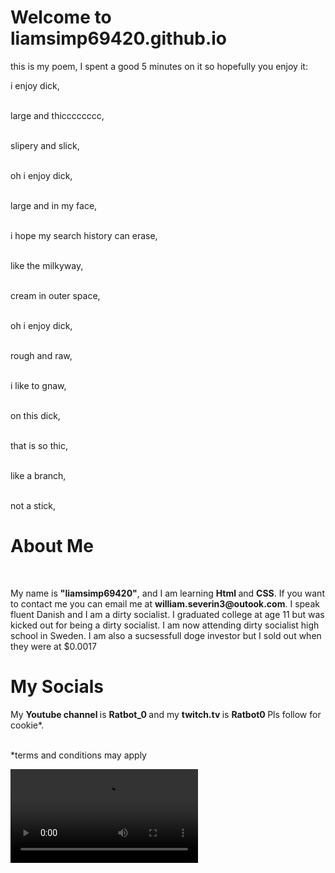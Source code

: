 <h1> Welcome to liamsimp69420.github.io</h1> 
<p> this is my poem, I spent a good 5 minutes on it so hopefully you enjoy it: </p> 

<p>i enjoy dick,<br><br>   

large and thicccccccc, <br><br>

slipery and slick, <br><br>

oh i enjoy dick, <br><br>

large and in my face, <br><br>  

i hope my search history can erase,<br><br>

like the milkyway, <br><br>

cream in outer space,<br><br>

oh i enjoy dick, <br><br>

rough and raw,<br><br> 

i like to gnaw,<br><br>

on this dick, <br><br>

that is so thic, <br><br>

like a branch,<br><br>

not a stick,</p> 

<h1> About Me </h1> <br>

<p> My name is <strong>"liamsimp69420"</strong>, and I am learning <strong> Html </strong> and <strong>CSS</strong>. If you want to contact me you can email me at <strong>william.severin3@outook.com</strong>. I speak fluent Danish and I am a dirty socialist. I graduated college at age 11 but was kicked out for being a dirty socialist. I am now attending dirty socialist high school in Sweden. I am also a sucsessfull doge investor but I sold out when they were at $0.0017 </p> 
 
<h1> My Socials </h1> 
<p> My <strong> Youtube channel </strong> is <strong> Ratbot_0 </strong> and my <strong> twitch.tv </strong> is <strong> Ratbot0 </strong> Pls follow for cookie*.<br> 
 
 <br>*terms and conditions may apply</p><video src ="https://www.youtube.com/channel/UCsgji3te_hJpwZXy_cbO0Bg">

<h1> Ur MOtHer </h1> <br>  
 <p> Ur Mother is rly nice and you shouldn't take her for granted, she takes care of you and wants you to succeed, so the next time you see your mother tell her 'thank you' and be nice to her.</p><br>
 <h1> <strong> Asher Smasher 69 </strong></h1>
 <p> Asher is rly cool and he has large a large history of smashing things*</p><br><br><div>
 <p>see Ur MOtHer*

<h1> Carter Farter 420 </h1> 

<p> Carter is also kinda cool and he deserves a follow, if you haven't followed him yet go do it, he rly nice lmao lol 69 funny number. lmao lol </p><br><br>
<h1> My merch</h1>
 <p> You can buy my merch at Asher's white van pls go there he rly nice and is only involved in three missing person cases... so far...</p>
 
 <h1> xX_Phallic Malek_Xx </h1> 
<p> Phallic Malek is also kinda cool but he no pay me for dis section so dislike his vids until he give me at least 5 doge pls</p><div>
 <h1> Carter's ego booster</h1>
 <p> This is for carter's egirl. Carter is large looking ggood and sya he large serxy lmao he say that he large ego mean he smart lmao. but little did he know his egirl is larger that his ego. But he no pronounce ego like egirl so i call it egirl. lmao thanks for making it to the end of this video pls lev like and subscrib lmao. </p>

<h1> Not Knowin' Owen </h1> 
<p> Owen kinda stupid lmao so thats y he get section on my website lmao. </p>
<h1> My friend matt </h1> 
<p> MAtt is rly cool and giga chad even tho he only like 4'11 but still. but basicly he has a hat that's rly cool with something in between a beaver and a bear on it, owen rly wants it cause he wants to put it on a clock or something. lmao im bad at making websites. I need to find new employment rn.</p> <img src="https://rosebowl.wisc.edu/content/uploads/2019/12/bucky-pushups-1600x660-c-default.jpg" height="209">
<p> Sus Beaver bear.png </p>
<h1> Owenism </h1>
<p>Owenism is a term coined by OWen and it means "to be an owen". Both "OWenism" and "to be an owen" are insults since owen said that they are insults. so when you see an Owen feel free to use terms like "b- student" and "only somewhat annoying" since these are complements to most owens.* <br><br>
*owen is my friend and i am only joking, saying things like "b- student" is pretty mean and insulting so pls be kind. no matter wat someone is named. even if it's "owen".</p> 
<h1> Wren </h1>
<p> Wren is a beta male trying to fit in, he is a 4'7" hot blonde who might not acctually have hair. this cannot be confirmed but I think he's kinda cool. But anyways he and Asher have known each other since Asher's mom and Wren's mom have known each other. 
 <h1> Lemmy the Lemminator</h1> <p>I am Liam's simp so I have to add sextion for him hopefully he large enjoys this cause i large enjoy stupid large. I call him "lemmy the lemminator" cause he lemminates on stuff.</p> 
 <h1> CBT Michael </h1>
 <p> Michael is an avid cock and ball torture enjoyer. He is a receiver and giver of this treatment. He has even given My Friend Matt cock and ball torture and is highly recommended amoung his peers. </p><br><p>hAHAHAHAHA i said amoung. large sus HAAHAHHA lmao HaahhaHahhah. </p><br>
 
 <h1>My 1st world problems</h1> 
 <p> I love to complain, so this is where I will do it </p> <br><p>1. Why did apple get rid of the magnetic chargers for the mac? I understand the extra place for a mouse, the thinner base, the more efficent charger, etc. But the magnet was satisfying, and the mac needs it so that when I am bored I can see how far away I have to hold the magnet for it to latch on. </p> 
 
 <h1> Clayton</h1> 
 
 <p> This is a poem about Clayton's inabillity to sail</p> <br>
 
 <p> When Clayton and I sail,</p> <br>
 
 <p> Someone has to bail, </p><br>
 
 <p>When Clayton and I sail,</p> <br>
 
 <p> In every race we fail,</p> <br>
 
 <p> If you want to keep up pace,</p> <br>
 
 <p> You will have to get last place,</p><br>
 
 <p>And if you roast his face,</p><br>
 
 <p> He will say "touch grass" with much grace,</p><br>

 <p> He makes every boat worse than number eight, </p> <br>
 
 <p> When we finish he's always late,</p> <br>
 
 <p> If Clayton is on ur boat he's basically dead weight,</p><br>
 
 <p> Call up fanduel cause I bet that,</p><br>
 
 <p> Michael would win soloing Ernie Cat,</p><br> 
 
 <p>In the lightning he is quite frightening,</p><br>
 
 <p>When he has a sheet it slips his hand</p><br>
 
 <p> Soon you'll find our boat on land</p> 
 
 <p> I can give him one thing though,</p><br>
 
 <p> he saves my bacon every Wednsday and Sunday, </p><br>
 
 <p> His rc skills are rly good, </p><br> 
 
 <p> And if he wasn't there, to sink I would,</p> 
 
 <h1> put the bannanas in the bowl </h1>
 <p> Dis my game lmao</p><br>
 
 <!DOCTYPE html>
<html>
  <head>
    <link
      rel="stylesheet"
      href="https://unpkg.com/leopard@^1/dist/index.min.css"
    />
  </head>
  <body>
      <h1>put the bannana in the bowl</h1> 
      <p>lmao bozos put the bannana in the bowl</p>
    <button id="greenFlag">Green Flag</button>
    <div id="project"></div>

    <script type="module">
      import project from "./index.js";

      project.attach("#project");

      document.querySelector("#greenFlag").addEventListener("click", () => {
        project.greenFlag();
      });

      // Autoplay
      project.greenFlag();
    </script>
  </body>
</html>

 <p> If it not work lmao; https://zxz51b.csb.app updated verison https://rorxzf.csb.app/</p> 

<h1> Bodhi's life </h1>
<p> Asher and Eli were dating, but Bodhi wanted Eli. So when Asher wasn't looking Bodhi asked Eli out. But little did Bodhi know, Asher was looking. Asher confronted bodhi about it and they squared up. Torn by love for both Bodhi and Asher, Eli had to look on as Bodhi procceded to kick Asher's ass. Then all of a sudden a plane came from Ireland, it was Asher's dad. Asher thought that he would never see his dad again after what happend when he was three. As Asher's father stepped out of the plane, his red hair shone bright in the evening sun. Bodhi immediatly fell for him like Asher's mom had years ago. As Bodhi was looking deep into Asher's dad's beautifull green eyes, Asher took Eli in his arms and ran off into the sun with him. The hole in Bodhi's heart made by the rejection of Eli was suddenly filled as he grabbed Asher's Dad's hand and, looking down on him asked, "will you marry me?"<br><br> The response from Asher's lost father shook Bodhi's heart more than any words could, "No, I came for Asher," his father said "I won't be complete until I have him." <br><br> Bodhi's limbs went weak, he dropped Asher's father in disbelief at his response. <br><br> At this moment Bodhi realized that there was only one man for him. He had to find Eli. He had experimented with Asher's father and it had only reminded him of his one true love. Bodhi ran towards the sun in search of Eli, his one and only shot at true love. He knew where Eli was headed, Condom France, two years ago when Bodhi and Asher were dating. Asher said that it was his favorite place on earth. Eli and Asher would be there, They had to be.<br><br>"wait!" Bodhi shouted to his past lover, "I know where Asher is!" <br><br>He ran towards the plane and got on. "Where are they headed?" Asher's dad asked, his thick irish accent peirced the air.<br><br>"Condom," Bodhi answerd. <br><br>"Let's go!" Asher's father shouted as he flicked the controls on in the old plane. <br><br> Asher's father needed to eat cause he hadn't eaten since he was in irishland a few days ago. So they stopped at a mcdonald's mid way through their flight. "I love this chicken," Asher's father said "it's nice and tender."<br><br>"okay, are we done advertising for mcdonalds?" Bodhi asked<br><br>"No," replied Asher's father "they are paying for this scene"<br><br>Eli and Asher arrived in Condom as the sun was setting, a perfect scene for romance. "Kiss me Asher," Eli said, looking deep into the irishman's eyes. "Yes daddy," Asher replied.</p><p>At this response Asher kissed Eli knowing he was with the only man for him. Suddenly Eli's expression changed, Asher turned around as a sudden woosh of wind hit his back harder than Eli ever could. It was the plane! "Let's get to the hotel," Asher yelled over the sound of the plane's engines. He swooped up Eli and ran towards Hôtel Le Logis des Cordeliers ,"We don't have a reservation, but I'm sure they will let two young lovers stay for the night" </p> 
